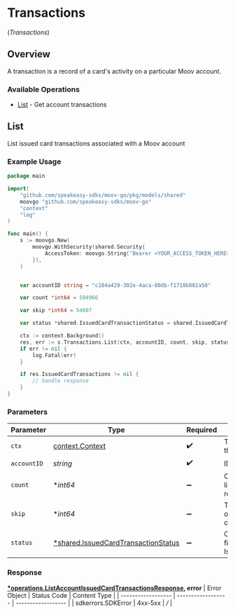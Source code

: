 # Transactions
(*Transactions*)

## Overview

A transaction is a record of a card's activity on a particular Moov account.

### Available Operations

* [List](#list) - Get account transactions

## List

List issued card transactions associated with a Moov account

### Example Usage

```go
package main

import(
	"github.com/speakeasy-sdks/moov-go/pkg/models/shared"
	moovgo "github.com/speakeasy-sdks/moov-go"
	"context"
	"log"
)

func main() {
    s := moovgo.New(
        moovgo.WithSecurity(shared.Security{
            AccessToken: moovgo.String("Bearer <YOUR_ACCESS_TOKEN_HERE>"),
        }),
    )


    var accountID string = "c184a429-302e-4aca-80db-f1718b882a50"

    var count *int64 = 504966

    var skip *int64 = 54607

    var status *shared.IssuedCardTransactionStatus = shared.IssuedCardTransactionStatusCompleted

    ctx := context.Background()
    res, err := s.Transactions.List(ctx, accountID, count, skip, status)
    if err != nil {
        log.Fatal(err)
    }

    if res.IssuedCardTransactions != nil {
        // handle response
    }
}
```

### Parameters

| Parameter                                                                                     | Type                                                                                          | Required                                                                                      | Description                                                                                   |
| --------------------------------------------------------------------------------------------- | --------------------------------------------------------------------------------------------- | --------------------------------------------------------------------------------------------- | --------------------------------------------------------------------------------------------- |
| `ctx`                                                                                         | [context.Context](https://pkg.go.dev/context#Context)                                         | :heavy_check_mark:                                                                            | The context to use for the request.                                                           |
| `accountID`                                                                                   | *string*                                                                                      | :heavy_check_mark:                                                                            | ID of the account                                                                             |
| `count`                                                                                       | **int64*                                                                                      | :heavy_minus_sign:                                                                            | Optional parameter to limit the number of results in the query                                |
| `skip`                                                                                        | **int64*                                                                                      | :heavy_minus_sign:                                                                            | The number of items to offset before starting to collect the result set                       |
| `status`                                                                                      | [*shared.IssuedCardTransactionStatus](../../pkg/models/shared/issuedcardtransactionstatus.md) | :heavy_minus_sign:                                                                            | Optional parameters to filter results IssuedCardTransactions.                                 |


### Response

**[*operations.ListAccountIssuedCardTransactionsResponse](../../pkg/models/operations/listaccountissuedcardtransactionsresponse.md), error**
| Error Object       | Status Code        | Content Type       |
| ------------------ | ------------------ | ------------------ |
| sdkerrors.SDKError | 4xx-5xx            | */*                |
